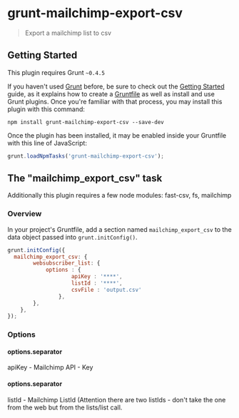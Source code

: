 # grunt-mailchimp-export-csv

> Export a mailchimp list to csv

## Getting Started
This plugin requires Grunt `~0.4.5`

If you haven't used [Grunt](http://gruntjs.com/) before, be sure to check out the [Getting Started](http://gruntjs.com/getting-started) guide, as it explains how to create a [Gruntfile](http://gruntjs.com/sample-gruntfile) as well as install and use Grunt plugins. Once you're familiar with that process, you may install this plugin with this command:

```shell
npm install grunt-mailchimp-export-csv --save-dev
```

Once the plugin has been installed, it may be enabled inside your Gruntfile with this line of JavaScript:

```js
grunt.loadNpmTasks('grunt-mailchimp-export-csv');
```

## The "mailchimp_export_csv" task

Additionally this plugin requires a few node modules: 
fast-csv, fs, mailchimp

### Overview
In your project's Gruntfile, add a section named `mailchimp_export_csv` to the data object passed into `grunt.initConfig()`.

```js
grunt.initConfig({
  mailchimp_export_csv: {
		websubscriber_list: {
			options : { 
					apiKey : '****', 
					listId : '****',
					csvFile : 'output.csv'
				},
		},
    },
});
```

### Options

#### options.separator
apiKey - Mailchimp API - Key

#### options.separator
listId - Mailchimp ListId (Attention there are two listIds - don't take the one from the web but from the lists/list call.


